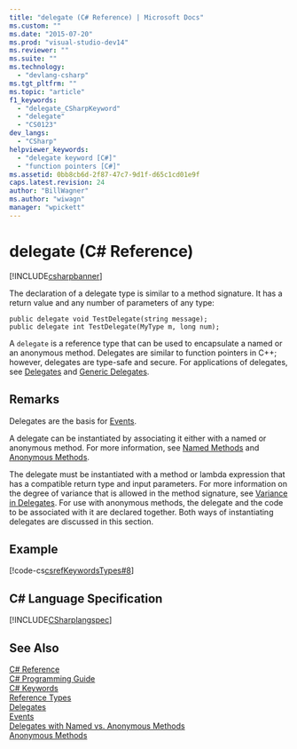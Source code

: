 ```yaml
---
title: "delegate (C# Reference) | Microsoft Docs"
ms.custom: ""
ms.date: "2015-07-20"
ms.prod: "visual-studio-dev14"
ms.reviewer: ""
ms.suite: ""
ms.technology: 
  - "devlang-csharp"
ms.tgt_pltfrm: ""
ms.topic: "article"
f1_keywords: 
  - "delegate_CSharpKeyword"
  - "delegate"
  - "CS0123"
dev_langs: 
  - "CSharp"
helpviewer_keywords: 
  - "delegate keyword [C#]"
  - "function pointers [C#]"
ms.assetid: 0bb8cb6d-2f87-47c7-9d1f-d65c1cd01e9f
caps.latest.revision: 24
author: "BillWagner"
ms.author: "wiwagn"
manager: "wpickett"
---
```

# delegate (C# Reference)
[!INCLUDE[csharpbanner](../../../csharp/includes/csharpbanner.md)]

The declaration of a delegate type is similar to a method signature. It has a return value and any number of parameters of any type:  
  
```  
public delegate void TestDelegate(string message);  
public delegate int TestDelegate(MyType m, long num);  
```  
  
 A `delegate` is a reference type that can be used to encapsulate a named or an anonymous method. Delegates are similar to function pointers in C++; however, delegates are type-safe and secure. For applications of delegates, see [Delegates](../../../csharp/programming-guide/delegates/index.md) and [Generic Delegates](../../../csharp/programming-guide/generics/generic-delegates.md).  
  
## Remarks  
 Delegates are the basis for [Events](../../../csharp/programming-guide/events/index.md).  
  
 A delegate can be instantiated by associating it either with a named or anonymous method. For more information, see [Named Methods](../../../csharp/programming-guide/delegates/delegates-with-named-vs-anonymous-methods.md) and [Anonymous Methods](../../../csharp/programming-guide/statements-expressions-operators/anonymous-methods.md).  
  
 The delegate must be instantiated with a method or lambda expression that has a compatible return type and input parameters. For more information on the degree of variance that is allowed in the method signature, see [Variance in Delegates](../Topic/Variance%20in%20Delegates%20\(C%23%20and%20Visual%20Basic\).md). For use with anonymous methods, the delegate and the code to be associated with it are declared together. Both ways of instantiating delegates are discussed in this section.  
  
## Example  
 [!code-cs[csrefKeywordsTypes#8](../../../csharp/language-reference/keywords/codesnippet/csharp/delegate_1.cs)]  
  
## C# Language Specification  
 [!INCLUDE[CSharplangspec](../../../csharp/language-reference/keywords/includes/csharplangspec-md.md)]  
  
## See Also  
 [C# Reference](../../../csharp/language-reference/index.md)   
 [C# Programming Guide](../../../csharp/programming-guide/index.md)   
 [C# Keywords](../../../csharp/language-reference/keywords/index.md)   
 [Reference Types](../../../csharp/language-reference/keywords/reference-types.md)   
 [Delegates](../../../csharp/programming-guide/delegates/index.md)   
 [Events](../../../csharp/programming-guide/events/index.md)   
 [Delegates with Named vs. Anonymous Methods](../../../csharp/programming-guide/delegates/delegates-with-named-vs-anonymous-methods.md)   
 [Anonymous Methods](../../../csharp/programming-guide/statements-expressions-operators/anonymous-methods.md)